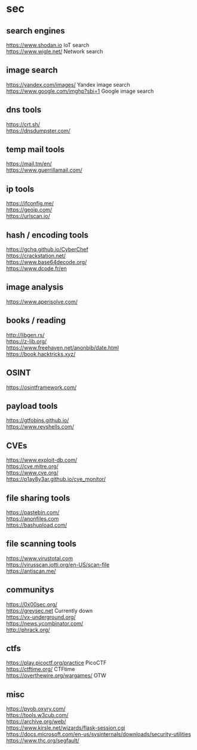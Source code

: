 # sec

## search engines
https://www.shodan.io IoT search \
https://www.wigle.net/ Network search 

## image search 
https://yandex.com/images/ Yandex image search \
https://www.google.com/imghp?sbi=1 Google image search

## dns tools
https://crt.sh/ \
https://dnsdumpster.com/

## temp mail tools
https://mail.tm/en/ \
https://www.guerrillamail.com/ 

## ip tools
https://ifconfig.me/ \
https://geoip.com/ \
https://urlscan.io/

## hash / encoding tools
https://gchq.github.io/CyberChef \
https://crackstation.net/ \
https://www.base64decode.org/ \
https://www.dcode.fr/en

## image analysis
https://www.aperisolve.com/

## books / reading
http://libgen.rs/ \
https://z-lib.org/ \
https://www.freehaven.net/anonbib/date.html \
https://book.hacktricks.xyz/

## OSINT
https://osintframework.com/

## payload tools 
https://gtfobins.github.io/ \
https://www.revshells.com/

## CVEs
https://www.exploit-db.com/ \
https://cve.mitre.org/ \
https://www.cve.org/ \
https://p1ay8y3ar.github.io/cve_monitor/

## file sharing tools
https://pastebin.com/ \
https://anonfiles.com \
https://bashupload.com/

## file scanning tools
https://www.virustotal.com \
https://virusscan.jotti.org/en-US/scan-file \
https://antiscan.me/

## communitys
https://0x00sec.org/ \
https://greysec.net Currently down\
https://vx-underground.org/ \
https://news.ycombinator.com/ \
http://phrack.org/

## ctfs
https://play.picoctf.org/practice PicoCTF \
https://ctftime.org/ CTFtime \
https://overthewire.org/wargames/ OTW 


## misc
https://pyob.oxyry.com/ \
https://tools.w3cub.com/ \
https://archive.org/web/ \
https://www.kirsle.net/wizards/flask-session.cgi \
https://docs.microsoft.com/en-us/sysinternals/downloads/security-utilities \
https://www.thc.org/segfault/


